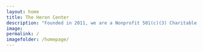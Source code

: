 ```yaml
---
layout: home
title: The Heron Center
description: "Founded in 2011, we are a Nonprofit 501(c)(3) Charitable Trust dedicated to enriching people and communities through wellness, cultural and nature-based classes & programs. The principal thread woven throughout all we do is to educate the human spirit." 
image: 
permalink: /
imagefolder: /homepage/
---
```

